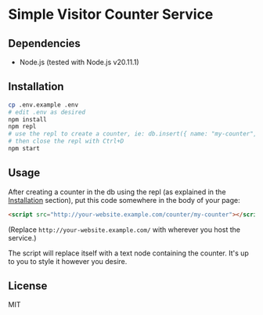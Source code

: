 # Simple Visitor Counter Service

## Dependencies

- Node.js (tested with Node.js v20.11.1)

## Installation

```sh
cp .env.example .env
# edit .env as desired
npm install
npm repl
# use the repl to create a counter, ie: db.insert({ name: "my-counter", count: 0 })
# then close the repl with Ctrl+D
npm start
```

## Usage

After creating a counter in the db using the repl (as explained in the [Installation](#installation) section), put this code somewhere in the body of your page:

```html
<script src="http://your-website.example.com/counter/my-counter"></script>
```

(Replace `http://your-website.example.com/` with wherever you host the service.)

The script will replace itself with a text node containing the counter. It's up to you to style it however you desire.

## License

MIT
